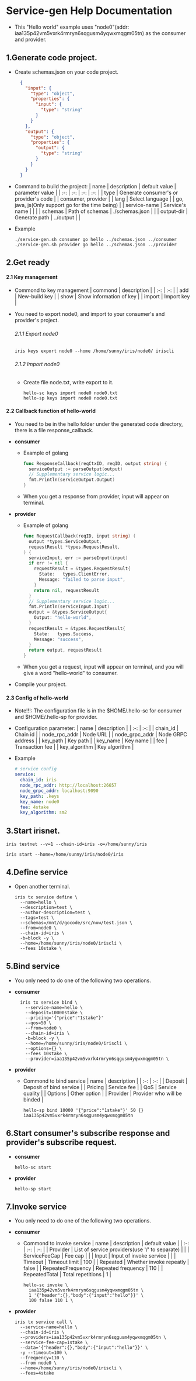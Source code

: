 # Service-gen Help Documentation

- This "Hello world" example uses "node0"(addr: iaa135p42vm5vxrk4rmryn6sqgusm4yqwxmqgm05tn) as the consumer and provider.

## 1.Generate code project.

  - Create schemas.json on your code project.
    ```json
      {
        "input": {
          "type": "object",
          "properties": {
            "input": {
              "type": "string"
            }
          }
        },
        "output": {
          "type": "object",
          "properties": {
            "output": {
              "type": "string"
            }
          }
        }
      }
    ```

  - Command to build the project: 
    | name | description | default value | parameter value |
    | :-: | :-: | :-: | :-: |
    | type | Generate consumer's or provider's code | | consumer, provider |
    | lang | Select language | | go, java, js(Only support go for the time being) |
    | service-name | Service's name |  |  |
    | schemas | Path of schemas | ./schemas.json |  |
    | output-dir | Generate path | ../output |  |
  - Example
    ```shell
    ./service-gen.sh consumer go hello ../schemas.json ../consumer
    ./service-gen.sh provider go hello ../schemas.json ../provider
    ```

## 2.Get ready

  #### 2.1 Key management
  - Commond to key management
    | commond | description |
    | :-: | :-: |
    | add | New-build key |
    | show | Show information of key |
    | import | Import key |
    
  - You need to export node0, and import to your consumer's and provider's project.

    ###### 2.1.1 Export node0

      ```shell
      iris keys export node0 --home /home/sunny/iris/node0/ iriscli
      ```

    ###### 2.1.2 Import node0

      - Create file node.txt, write export to it.

        ```shell
        hello-sc keys import node0 node0.txt
        hello-sp keys import node0 node0.txt
        ```

  #### 2.2 Callback function of hello-world
  - You need to be in the hello folder under the generated code directory, there is a file response_callback.

  - **consumer**
    - Example of golang
      ```go
      func ResponseCallback(reqCtxID, reqID, output string) {
        serviceOutput := parseOutput(output)
        // Supplementary service logic...
        fmt.Println(serviceOutput.Output)
      }
      ```
    - When you get a response from provider, input will appear on terminal.
  
  - **provider**
    - Example of golang
      ```go
      func RequestCallback(reqID, input string) (
        output *types.ServiceOutput,
        requestResult *types.RequestResult,
      ) {
        serviceInput, err := parseInput(input)
        if err != nil {
          requestResult = &types.RequestResult{
            State:   types.ClientError,
            Message: "failed to parse input",
          }
          return nil, requestResult
        }
        // Supplementary service logic...
        fmt.Println(serviceInput.Input)
        output = &types.ServiceOutput{
          Output: "hello-world",
        }
        requestResult = &types.RequestResult{
          State:   types.Success,
          Message: "success",
        }
        return output, requestResult
      }
      ```
    - When you get a request, input will appear on terminal, and you will give a word "hello-world" to consumer.
  
  - Compile your project.

  #### 2.3 Config of hello-world
  - Note!!!: The configuration file is in the $HOME/.hello-sc for consumer and $HOME/.hello-sp for provider.

  - Configuration parameter:
    | name | description |
    | :-: | :-: |
    | chain_id | Chain id |
    | node_rpc_addr | Node URL |
    | node_grpc_addr | Node GRPC address |
    | key_path | Key path |
    | key_name | Key name |
    | fee | Transaction fee |
    | key_algorithm | Key algorithm |
  
  - Example
    ```yaml
    # service config
    service:
      chain_id: iris
      node_rpc_addr: http://localhost:26657
      node_grpc_addr: localhost:9090
      key_path: .keys
      key_name: node0
      fee: 4stake
      key_algorithm: sm2
    ```

## 3.Start irisnet.
  ```shell
  iris testnet --v=1 --chain-id=iris -o=/home/sunny/iris

  iris start --home=/home/sunny/iris/node0/iris
  ```

## 4.Define service
  - Open another terminal.
    ```shell
    iris tx service define \
      --name=hello \
      --description=test \
      --author-description=test \
      --tags=test \
      --schemas=/mnt/d/gocode/src/now/test.json \
      --from=node0 \
      --chain-id=iris \
      -b=block -y \
      --home=/home/sunny/iris/node0/iriscli \
      --fees 10stake \
    ```

## 5.Bind service

  - You only need to do one of the following two operations.

  - **consumer**
    ```shell
      iris tx service bind \
        --service-name=hello \
        --deposit=10000stake \
        --pricing='{"price":"1stake"}' 
        --qos=50 \
        --from=node0 \
        --chain-id=iris \
        -b=block -y \
        --home=/home/sunny/iris/node0/iriscli \
        --options={} \
        --fees 10stake \
        --provider=iaa135p42vm5vxrk4rmryn6sqgusm4yqwxmqgm05tn \
    ```

  - **provider**
    - Commond to bind service
      | name | description |
      | :-: | :-: |
      | Deposit | Deposit of bind service |
      | Pricing | Service fee |
      | QoS | Service quality |
      | Options | Other option |
      | Provider | Provider who will be binded |
    
      ```shell
      hello-sp bind 10000 '{"price":"1stake"}' 50 {} iaa135p42vm5vxrk4rmryn6sqgusm4yqwxmqgm05tn
      ```

## 6.Start consumer's subscribe response and provider's subscribe request.
  - **consumer**
    ```shell
    hello-sc start
    ```
  
  - **provider**
    ```shell
    hello-sp start
    ```

## 7.Invoke service
  - You only need to do one of the following two operations.

  - **consumer**
    - Commond to invoke service
      | name | description | default value |
      | :-: | :-: | :-: |
      | Provider | List of service providers(use '/' to separate) |  |
      | ServiceFeeCap | Fee cap |  |
      | Input | Input of invoke service |  |
      | Timeout | Timeout limit | 100 |
      | Repeated | Whether invoke repeatly | false |
      | RepeatedFrequency | Repeated frequency | 110 |
      | RepeatedTotal | Total repetitions | 1 |
    
      ```shell
      hello-sc invoke \
        iaa135p42vm5vxrk4rmryn6sqgusm4yqwxmqgm05tn \
        1 '{"header":{},"body":{"input":"hello"}}' \
        100 false 110 1 \
      ```

  - **provider**
    ```shell
    iris tx service call \
      --service-name=hello \
      --chain-id=iris \
      --providers=iaa135p42vm5vxrk4rmryn6sqgusm4yqwxmqgm05tn \
      --service-fee-cap=1stake \
      --data='{"header":{},"body":{"input":"hello"}}' \
      -y --timeout=100 \
      --frequency=110 \
      --from node0 \
      --home=/home/sunny/iris/node0/iriscli \
      --fees=4stake
    ```
